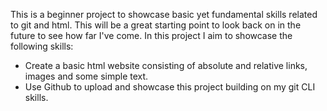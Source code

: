 This is a beginner project to showcase basic yet fundamental skills related to git and html. This will be a great starting point to look back on in the future to see how far I've come. In this project I aim to showcase the following skills:

- Create a basic html website consisting of absolute and relative links, images and some simple text.
- Use Github to upload and showcase this project building on my git CLI skills.